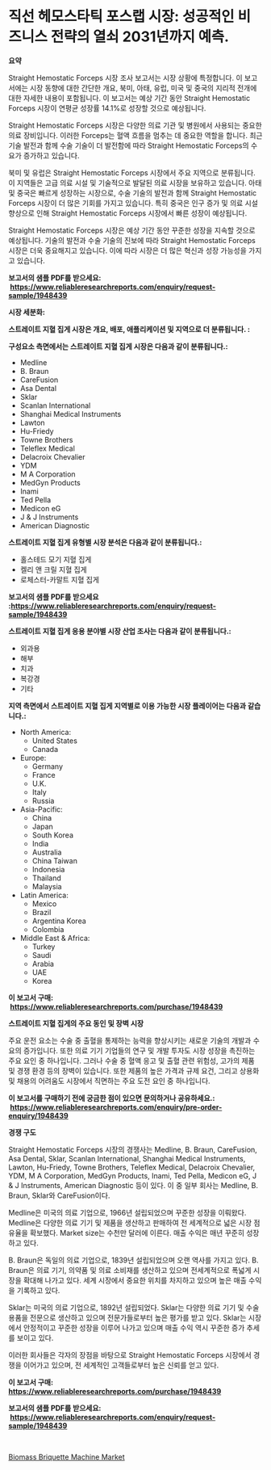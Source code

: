 <p><h1>직선 헤모스타틱 포스랩 시장: 성공적인 비즈니스 전략의 열쇠 2031년까지 예측.</h1></p><p><strong>요약</strong></p>
<p><p>Straight Hemostatic Forceps 시장 조사 보고서는 시장 상황에 특정합니다. 이 보고서에는 시장 동향에 대한 간단한 개요, 북미, 아태, 유럽, 미국 및 중국의 지리적 전개에 대한 자세한 내용이 포함됩니다. 이 보고서는 예상 기간 동안 Straight Hemostatic Forceps 시장이 연평균 성장률 14.1%로 성장할 것으로 예상됩니다.</p><p>Straight Hemostatic Forceps 시장은 다양한 의료 기관 및 병원에서 사용되는 중요한 의료 장비입니다. 이러한 Forceps는 혈액 흐름을 멈추는 데 중요한 역할을 합니다. 최근 기술 발전과 함께 수술 기술이 더 발전함에 따라 Straight Hemostatic Forceps의 수요가 증가하고 있습니다.</p><p>북미 및 유럽은 Straight Hemostatic Forceps 시장에서 주요 지역으로 분류됩니다. 이 지역들은 고급 의료 시설 및 기술적으로 발달된 의료 시장을 보유하고 있습니다. 아태 및 중국은 빠르게 성장하는 시장으로, 수술 기술의 발전과 함께 Straight Hemostatic Forceps 시장이 더 많은 기회를 가지고 있습니다. 특히 중국은 인구 증가 및 의료 시설 향상으로 인해 Straight Hemostatic Forceps 시장에서 빠른 성장이 예상됩니다.</p><p>Straight Hemostatic Forceps 시장은 예상 기간 동안 꾸준한 성장을 지속할 것으로 예상됩니다. 기술의 발전과 수술 기술의 진보에 따라 Straight Hemostatic Forceps 시장은 더욱 중요해지고 있습니다. 이에 따라 시장은 더 많은 혁신과 성장 가능성을 가지고 있습니다.</p></p>
<p><strong>보고서의 샘플 PDF를 받으세요: &nbsp;<a href="https://www.reliableresearchreports.com/enquiry/request-sample/1948439">https://www.reliableresearchreports.com/enquiry/request-sample/1948439</a></strong></p>
<p><strong>시장 세분화:</strong></p>
<p><strong> 스트레이트 지혈 집게 시장은 개요, 배포, 애플리케이션 및 지역으로 더 분류됩니다. :</strong></p>
<p><strong>구성요소 측면에서는 스트레이트 지혈 집게 시장은 다음과 같이 분류됩니다.:</strong></p>
<p><ul><li>Medline</li><li>B. Braun</li><li>CareFusion</li><li>Asa Dental</li><li>Sklar</li><li>Scanlan International</li><li>Shanghai Medical Instruments</li><li>Lawton</li><li>Hu-Friedy</li><li>Towne Brothers</li><li>Teleflex Medical</li><li>Delacroix Chevalier</li><li>YDM</li><li>M A Corporation</li><li>MedGyn Products</li><li>Inami</li><li>Ted Pella</li><li>Medicon eG</li><li>J & J Instruments</li><li>American Diagnostic</li></ul></p>
<p><strong> 스트레이트 지혈 집게 유형별 시장 분석은 다음과 같이 분류됩니다.:</strong></p>
<p><ul><li>홀스테드 모기 지혈 집게</li><li>켈리 앤 크릴 지혈 집게</li><li>로체스터-카말트 지혈 집게</li></ul></p>
<p><strong>보고서의 샘플 PDF를 받으세요 :<a href="https://www.reliableresearchreports.com/enquiry/request-sample/1948439">https://www.reliableresearchreports.com/enquiry/request-sample/1948439</a></strong></p>
<p><strong> 스트레이트 지혈 집게 응용 분야별 시장 산업 조사는 다음과 같이 분류됩니다.:</strong></p>
<p><ul><li>외과용</li><li>해부</li><li>치과</li><li>복강경</li><li>기타</li></ul></p>
<p><strong>지역 측면에서 스트레이트 지혈 집게 지역별로 이용 가능한 시장 플레이어는 다음과 같습니다.:</strong></p>
<p><ul>
    <li>
        North America:
        <ul>
            <li>United States</li>
            <li>Canada</li>
        </ul>
    </li>
    <li>
        Europe:
        <ul>
            <li>Germany</li>
            <li>France</li>
            <li>U.K.</li>
            <li>Italy</li>
            <li>Russia</li>
        </ul>
    </li>
    <li>
        Asia-Pacific:
        <ul>
            <li>China</li>
            <li>Japan</li>
            <li>South Korea</li>
            <li>India</li>
            <li>Australia</li>
            <li>China Taiwan</li>
            <li>Indonesia</li>
            <li>Thailand</li>
            <li>Malaysia</li>
        </ul>
    </li>
    <li>
        Latin America:
        <ul>
            <li>Mexico</li>
            <li>Brazil</li>
            <li>Argentina Korea</li>
            <li>Colombia</li>
        </ul>
    </li>
    <li>
        Middle East & Africa:
        <ul>
            <li>Turkey</li>
            <li>Saudi</li>
            <li>Arabia</li>
            <li>UAE</li>
            <li>Korea</li>
        </ul>
    </li>
    </ul></p>
<p><strong>이 보고서 구매: &nbsp;<a href="https://www.reliableresearchreports.com/purchase/1948439">https://www.reliableresearchreports.com/purchase/1948439</a></strong></p>
<p><strong>스트레이트 지혈 집게의 주요 동인 및 장벽 시장</strong></p>
<p><p>주요 운전 요소는 수술 중 출혈을 통제하는 능력을 향상시키는 새로운 기술의 개발과 수요의 증가입니다. 또한 의료 기기 기업들의 연구 및 개발 투자도 시장 성장을 촉진하는 주요 요인 중 하나입니다. 그러나 수술 중 혈액 응고 및 출혈 관련 위험성, 고가의 제품 및 경쟁 환경 등의 장벽이 있습니다. 또한 제품의 높은 가격과 규제 요건, 그리고 상용화 및 채용의 어려움도 시장에서 직면하는 주요 도전 요인 중 하나입니다.</p></p>
<p><strong>이 보고서를 구매하기 전에 궁금한 점이 있으면 문의하거나 공유하세요.: &nbsp;<a href="https://www.reliableresearchreports.com/enquiry/pre-order-enquiry/1948439">https://www.reliableresearchreports.com/enquiry/pre-order-enquiry/1948439</a></strong></p>
<p><strong>경쟁 구도</strong></p>
<p><p>Straight Hemostatic Forceps 시장의 경쟁사는 Medline, B. Braun, CareFusion, Asa Dental, Sklar, Scanlan International, Shanghai Medical Instruments, Lawton, Hu-Friedy, Towne Brothers, Teleflex Medical, Delacroix Chevalier, YDM, M A Corporation, MedGyn Products, Inami, Ted Pella, Medicon eG, J & J Instruments, American Diagnostic 등이 있다. 이 중 일부 회사는 Medline, B. Braun, Sklar와 CareFusion이다.</p><p>Medline은 미국의 의료 기업으로, 1966년 설립되었으며 꾸준한 성장을 이뤄왔다. Medline은 다양한 의료 기기 및 제품을 생산하고 판매하여 전 세계적으로 넓은 시장 점유율을 확보했다. Market size는 수천만 달러에 이른다. 매출 수익은 매년 꾸준히 성장하고 있다.</p><p>B. Braun은 독일의 의료 기업으로, 1839년 설립되었으며 오랜 역사를 가지고 있다. B. Braun은 의료 기기, 의약품 및 의료 소비재를 생산하고 있으며 전세계적으로 폭넓게 시장을 확대해 나가고 있다. 세계 시장에서 중요한 위치를 차지하고 있으며 높은 매출 수익을 기록하고 있다.</p><p>Sklar는 미국의 의료 기업으로, 1892년 설립되었다. Sklar는 다양한 의료 기기 및 수술 용품을 전문으로 생산하고 있으며 전문가들로부터 높은 평가를 받고 있다. Sklar는 시장에서 안정적이고 꾸준한 성장을 이루어 나가고 있으며 매출 수익 역시 꾸준한 증가 추세를 보이고 있다.</p><p>이러한 회사들은 각자의 장점을 바탕으로 Straight Hemostatic Forceps 시장에서 경쟁을 이어가고 있으며, 전 세계적인 고객들로부터 높은 신뢰를 얻고 있다.</p></p>
<p><strong>이 보고서 구매: &nbsp; <a href="https://www.reliableresearchreports.com/purchase/1948439">https://www.reliableresearchreports.com/purchase/1948439</a></strong></p>
<p><strong>보고서의 샘플 PDF를 받으세요: &nbsp;<a href="https://www.reliableresearchreports.com/enquiry/request-sample/1948439">https://www.reliableresearchreports.com/enquiry/request-sample/1948439</a></strong><strong></strong></p>
<p>&nbsp;</p>
<p><p><a href="https://view.publitas.com/reportprime-1/biomass-briquette-machine-market-size-growing-and-forecasted-for-period-from-2024-2031-and-provides-complete-market-analysis-of-this-market/">Biomass Briquette Machine Market</a></p></p>